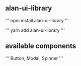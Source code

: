 ## alan-ui-library

''' npm install alan-ui-library '''

''' yarn add alan-ui-library '''

## available components

''' Button, Modal, Spinner '''
